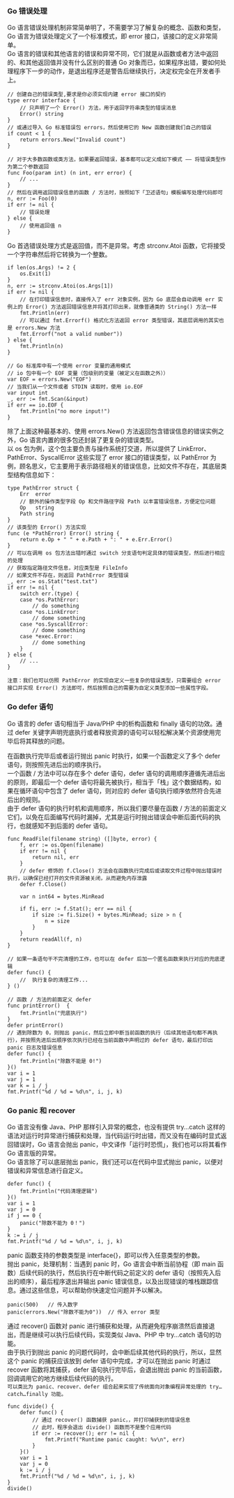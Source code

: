 
### Go 错误处理
Go 语言错误处理机制非常简单明了，不需要学习了解复杂的概念、函数和类型，Go 语言为错误处理定义了一个标准模式，即 error 接口，该接口的定义非常简单。  
Go 语言的错误和其他语言的错误和异常不同，它们就是从函数或者方法中返回的、和其他返回值并没有什么区别的普通 Go 对象而已，如果程序出错，要如何处理程序下一步的动作，是退出程序还是警告后继续执行，决定权完全在开发者手上。  
```golang
// 创建自己的错误类型,要求是你必须实现内建 error 接口的契约
type error interface { 
	// 只声明了一个 Error() 方法，用于返回字符串类型的错误消息
    Error() string 
}
// 或通过导入 Go 标准错误包 errors，然后使用它的 New 函数创建我们自己的错误
if count < 1 {
    return errors.New("Invalid count")
}

// 对于大多数函数或类方法，如果要返回错误，基本都可以定义成如下模式 —— 将错误类型作为第二个参数返回
func Foo(param int) (n int, err error) { 
    // ...
}
// 然后在调用返回错误信息的函数 / 方法时，按照如下「卫述语句」模板编写处理代码即可
n, err := Foo(0)
if err != nil { 
    // 错误处理 
} else {
    // 使用返回值 n 
}
```

Go 首选错误处理方式是返回值，而不是异常。考虑 strconv.Atoi 函数，它将接受一个字符串然后将它转换为一个整数。  
```golang
if len(os.Args) != 2 {
    os.Exit(1)
}
n, err := strconv.Atoi(os.Args[1])
if err != nil {
	// 在打印错误信息时，直接传入了 err 对象实例，因为 Go 底层会自动调用 err 实例上的 Error() 方法返回错误信息并将其打印出来，就像普通类的 String() 方法一样
    fmt.Println(err)
	// 可以通过 fmt.Errorf() 格式化方法返回 error 类型错误，其底层调用的其实也是 errors.New 方法
	fmt.Errorf("not a valid number")) 
} else {
    fmt.Println(n)
}

// Go 标准库中有一个使用 error 变量的通用模式
// io 包中有一个 EOF 变量（包级别的变量（被定义在函数之外））
var EOF = errors.New("EOF")
// 当我们从一个文件或者 STDIN 读取时，使用 io.EOF 
var input int
_, err := fmt.Scan(&input)
if err == io.EOF {
    fmt.Println("no more input!")
}

```

除了上面这种最基本的、使用 errors.New() 方法返回包含错误信息的错误实例之外，Go 语言内置的很多包还封装了更复杂的错误类型。  
以 os 包为例，这个包主要负责与操作系统打交道，所以提供了 LinkError、PathError、SyscallError 这些实现了 error 接口的错误类型，以 PathError 为例，顾名思义，它主要用于表示路径相关的错误信息，比如文件不存在，其底层类型结构信息如下：
```golang
type PathError struct {
    Err  error
	// 额外的操作类型字段 Op 和文件路径字段 Path 以丰富错误信息，方便定位问题
    Op   string
    Path string
}
// 该类型的 Error() 方法实现
func (e *PathError) Error() string { 
    return e.Op + " " + e.Path + ": " + e.Err.Error() 
}
// 可以在调用 os 包方法出错时通过 switch 分支语句判定具体的错误类型，然后进行相应的处理
// 获取指定路径文件信息，对应类型是 FileInfo
// 如果文件不存在，则返回 PathError 类型错误
_, err := os.Stat("test.txt") 
if err != nil {
    switch err.(type) {
    case *os.PathError:
        // do something
    case *os.LinkError:
        // dome something
    case *os.SyscallError:
        // dome something
    case *exec.Error:
        // dome something
    }
} else {
    // ...
}
```
`注意：我们也可以仿照 PathError 的实现自定义一些复杂的错误类型，只需要组合 error 接口并实现 Error() 方法即可，然后按照自己的需要为自定义类型添加一些属性字段。`

### Go defer 语句
Go 语言的 defer 语句相当于 Java/PHP 中的析构函数和 finally 语句的功效。通过 defer 关键字声明兜底执行或者释放资源的语句可以轻松解决某个资源使用完毕后将其释放的问题。  

在函数执行完毕后或者运行抛出 panic 时执行，如果一个函数定义了多个 defer 语句，则按照先进后出的顺序执行。  
一个函数 / 方法中可以存在多个 defer 语句，defer 语句的调用顺序遵循先进后出的原则，即最后一个 defer 语句将最先被执行，相当于「栈」这个数据结构，如果在循环语句中包含了 defer 语句，则对应的 defer 语句执行顺序依然符合先进后出的规则。  
由于 defer 语句的执行时机和调用顺序，所以我们要尽量在函数 / 方法的前面定义它们，以免在后面编写代码时漏掉，尤其是运行时抛出错误会中断后面代码的执行，也就感知不到后面的 defer 语句。  
```golang
func ReadFile(filename string) ([]byte, error) {
    f, err := os.Open(filename)
    if err != nil {
        return nil, err
    }
    // defer 修饰的 f.Close() 方法会在函数执行完成后或读取文件过程中抛出错误时执行，以确保已经打开的文件资源被关闭，从而避免内存泄露
    defer f.Close()

    var n int64 = bytes.MinRead

    if fi, err := f.Stat(); err == nil {
        if size := fi.Size() + bytes.MinRead; size > n {
            n = size
        }
    }
    return readAll(f, n)
}

// 如果一条语句干不完清理的工作，也可以在 defer 后加一个匿名函数来执行对应的兜底逻辑
defer func() { 
    //  执行复杂的清理工作... 
} ()

// 函数 / 方法的前面定义 defer
func printError()  {
    fmt.Println("兜底执行")
}
defer printError()
// 遇到除数为 0，则抛出 panic，然后立即中断当前函数的执行（后续其他语句都不再执行），并按照先进后出顺序依次执行已经在当前函数中声明过的 defer 语句，最后打印出 panic 日志及错误信息
defer func() {
    fmt.Println("除数不能是 0!")
}()
var i = 1
var j = 1
var k = i / j
fmt.Printf("%d / %d = %d\n", i, j, k)
```


### Go panic 和 recover 
Go 语言没有像 Java、PHP 那样引入异常的概念，也没有提供 try...catch 这样的语法对运行时异常进行捕获和处理，当代码运行时出错，而又没有在编码时显式返回错误时，Go 语言会抛出 panic，中文译作「运行时恐慌」，我们也可以将其看作 Go 语言版的异常。  
Go 语言除了可以底层抛出 panic，我们还可以在代码中显式抛出 panic，以便对错误和异常信息进行自定义。  
```golang
defer func() {
    fmt.Println("代码清理逻辑")
}()
var i = 1
var j = 0
if j == 0 {
    panic("除数不能为 0！")
}
k := i / j
fmt.Printf("%d / %d = %d\n", i, j, k)
```
panic 函数支持的参数类型是 interface{}，即可以传入任意类型的参数。  
抛出 panic，处理机制：当遇到 panic 时，Go 语言会中断当前协程（即 main 函数）后续代码的执行，然后执行在中断代码之前定义的 defer 语句（按照先入后出的顺序），最后程序退出并输出 panic 错误信息，以及出现错误的堆栈跟踪信息。通过这些信息，可以帮助你快速定位问题并予以解决。  
```golang
panic(500)   // 传入数字
panic(errors.New("除数不能为0"))  // 传入 error 类型
```

通过 recover() 函数对 panic 进行捕获和处理，从而避免程序崩溃然后直接退出，而是继续可以执行后续代码，实现类似 Java、PHP 中 try...catch 语句的功能。  
由于执行到抛出 panic 的问题代码时，会中断后续其他代码的执行，所以，显然这个 panic 的捕获应该放到 defer 语句中完成，才可以在抛出 panic 时通过 recover 函数将其捕获，defer 语句执行完毕后，会退出抛出 panic 的当前函数，回调调用它的地方继续后续代码的执行。  
`可以类比为 panic、recover、defer 组合起来实现了传统面向对象编程异常处理的 try…catch…finally 功能。`  
```golang
func divide() {
    defer func() {
    	// 通过 recover() 函数捕获 panic，，并打印捕获到的错误信息
    	// 此时，程序会退出 divide() 函数而不是整个应用代码
        if err := recover(); err != nil {
            fmt.Printf("Runtime panic caught: %v\n", err)
        }
    }()
    var i = 1
    var j = 0
    k := i / j
    fmt.Printf("%d / %d = %d\n", i, j, k)
}
divide()
```
